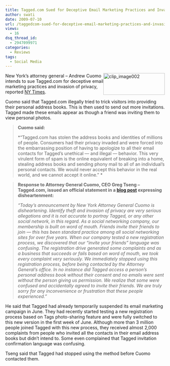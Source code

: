 ```yaml
---
title: Tagged.com Sued for Deceptive Email Marketing Practices and Invasion of Privacy
author: swati
date: 2009-07-10
url: /taggedcom-sued-for-deceptive-email-marketing-practices-and-invasion-of-privacy/
views:
  - 16
dsq_thread_id:
  - 2947099971
categories:
  - Reviews
tags:
  - Social Media
---
```

<img class="alignright wp-image-53129" style="border: 0pt none;margin-left: 0px;margin-right: 0px" src="http://cdn.devilsworkshop.org/files/2009/07/clip-image00217.jpg" border="0" alt="clip_image002" width="194" height="69" align="right" />New York’s attorney general &#8211; Andrew Cuomo intends to sue Tagged.com for deceptive email marketing practices and invasion of privacy, reported <a href="http://bits.blogs.nytimes.com/2009/07/09/new-york-attorney-general-sues-taggedcom/?partner=rss&emc=rss" onclick="_gaq.push(['_trackEvent', 'outbound-article', 'http://bits.blogs.nytimes.com/2009/07/09/new-york-attorney-general-sues-taggedcom/?partner=rss&emc=rss', 'NY Times']);" >NY Times</a>.

Cuomo said that Tagged.com illegally tried to trick visitors into providing their personal address books. This is then used to send out more invitations. Tagged made these emails appear as though a friend was inviting them to view personal photos.

> **Cuomo said:**
> 
> *“Tagged.com has stolen the address books and identities of millions of people. Consumers had their privacy invaded and were forced into the embarrassing position of having to apologize to all their email contacts for Tagged’s unethical — and illegal — behavior. This very virulent form of spam is the online equivalent of breaking into a home, stealing address books and sending phony mail to all of an individual’s personal contacts. We would never accept this behavior in the real world, and we cannot accept it online.” *

> **Response to Attorney General Cuomo, CEO Greg Tseng – Tagged.com, issued an official statement in a **<a href="http://blog.tagged.com/?p=71" onclick="_gaq.push(['_trackEvent', 'outbound-article', 'http://blog.tagged.com/?p=71', 'blog post']);" ><strong>blog post</strong></a>** expressing disheartenment:**
> 
> *“Today’s announcement by New York Attorney General Cuomo is disheartening. Identify theft and invasion of privacy are very serious allegations and it is not accurate to portray Tagged, or any other social network, in this regard. As a social networking company, our membership is built on word of mouth. Friends invite their friends to join — this has been standard practice among all social networking sites for over five years. When our company tested a new registration process, we discovered that our “invite your friends” language was confusing. The registration drive generated some complaints and as a business that succeeds or fails based on word of mouth, we took every complaint very seriously. We immediately stopped using this registration process, before being contacted by the Attorney General’s office. In no instance did Tagged access a person’s personal address book without their consent and no emails were sent without the person giving us permission. We realize that some were confused and accidentally agreed to invite their friends. We are truly sorry for any inconvenience or frustration that these people experienced.”*

He said that Tagged had already temporarily suspended its email marketing campaign in June. They had recently started testing a new registration process based on Tags photo-sharing feature and were fully switched to this new version in the first week of June. Although more than 3 million people joined Tagged with this new process, they received almost 2,000 complaints from people who invited all the contacts in their email address books but didn’t intend to. Some even complained that Tagged invitation confirmation language was confusing.

Tseng said that Tagged had stopped using the method before Cuomo contacted them.
